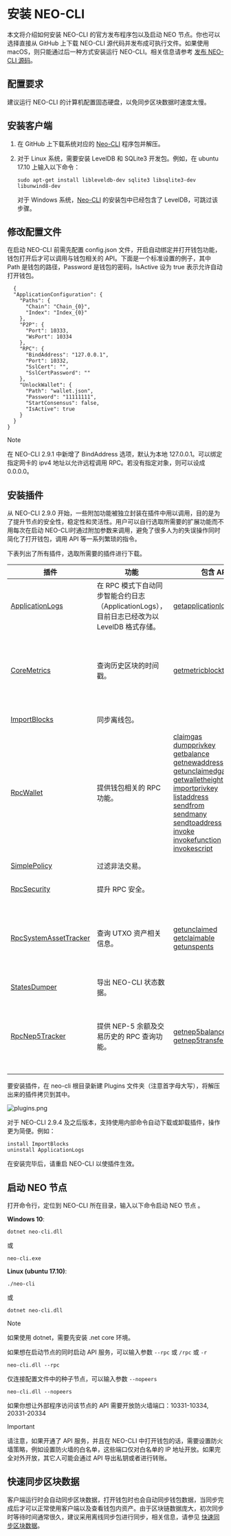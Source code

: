 # 安装 NEO-CLI

本文将介绍如何安装 NEO-CLI 的官方发布程序包以及启动 NEO 节点。你也可以选择直接从 GitHub 上下载 NEO-CLI 源代码并发布成可执行文件。如果使用 macOS，则只能通过后一种方式安装运行 NEO-CLI。相关信息请参考 [发布 NEO-CLI 源码](publish.md)。

## 配置要求

建议运行 NEO-CLI 的计算机配置固态硬盘，以免同步区块数据时速度太慢。

## 安装客户端

1. 在 GitHub 上下载系统对应的 [Neo-CLI](https://github.com/neo-project/neo-cli/releases) 程序包并解压。

2. 对于 Linux 系统，需要安装 LevelDB 和 SQLite3 开发包。例如，在 ubuntu 17.10 上输入以下命令：

   ```
   sudo apt-get install libleveldb-dev sqlite3 libsqlite3-dev libunwind8-dev
   ```

   对于 Windows 系统，[Neo-CLI](https://github.com/neo-project/neo-cli/releases) 的安装包中已经包含了 LevelDB，可跳过该步骤。  

## 修改配置文件

在启动 NEO-CLI 前需先配置 config.json 文件，开启自动绑定并打开钱包功能，钱包打开后才可以调用与钱包相关的 API。下面是一个标准设置的例子，其中 Path 是钱包的路径，Password 是钱包的密码，IsActive 设为 true 表示允许自动打开钱包。

```
  {
  "ApplicationConfiguration": {
    "Paths": {
      "Chain": "Chain_{0}",
      "Index": "Index_{0}"
    },
    "P2P": {
      "Port": 10333,
      "WsPort": 10334
    },
    "RPC": {
      "BindAddress": "127.0.0.1",
      "Port": 10332,
      "SslCert": "",
      "SslCertPassword": ""
    },
    "UnlockWallet": {
      "Path": "wallet.json",
      "Password": "11111111",
      "StartConsensus": false,
      "IsActive": true
    }
  }
}
```
> [!Note]
>
> 在 NEO-CLI 2.9.1 中新增了 BindAddress 选项，默认为本地 127.0.0.1。可以绑定指定网卡的 ipv4 地址以允许远程调用 RPC。若没有指定对象，则可以设成 0.0.0.0。

## 安装插件

从 NEO-CLI 2.9.0 开始，一些附加功能被独立封装在插件中用以调用，目的是为了提升节点的安全性，稳定性和灵活性。用户可以自行选取所需要的扩展功能而不用每次在启动 NEO-CLI时通过附加参数来调用，避免了很多人为的失误操作同时简化了打开钱包，调用 API 等一系列繁琐的指令。

下表列出了所有插件，选取所需要的插件进行下载。

<table class="table table-bordered table-striped table-condensed">
    <thead>
        <tr>
            <th style="width: 25%;">插件</th>
            <th style="width: 35%;">功能</th>
            <th style="width: 20%;">包含 API</th>
            <th style="width: 20%;"></th>
        </tr>
    </thead>
    <tbody>
        <tr>
            <td><a
                    href="https://github.com/neo-project/neo-plugins/releases/download/v2.10.0/ApplicationLogs.zip">ApplicationLogs</a>
            </td>
            <td>在 RPC 模式下自动同步智能合约日志（ApplicationLogs），目前日志已经改为以 LevelDB 格式存储。</td>
            <td><a href="cli/latest-version/api/getapplicationlog.html">getapplicationlog</a></td>
            <td>交易所必选</td>
        </tr>
        <tr>
            <td><a
                    href="https://github.com/neo-project/neo-plugins/releases/download/v2.10.2/CoreMetrics.zip">CoreMetrics</a>
            </td>
            <td>查询历史区块的时间戳。</td>
            <td><a href="cli/latest-version/api/getmetricblocktimestamp.html">getmetricblocktimestamp</a></td>
            <td>交易所推荐使用</td>
        </tr>
        <tr>
            <td><a
                    href="https://github.com/neo-project/neo-plugins/releases/download/v2.10.0/ImportBlocks.zip">ImportBlocks</a>
            </td>
            <td>同步离线包。</td>
            <td></td>
            <td>必选</td>
        </tr>
        <tr>
            <td><a
                    href="https://github.com/neo-project/neo-plugins/releases/download/v2.10.0/RpcWallet.zip">RpcWallet</a>
            </td>
            <td>提供钱包相关的 RPC 功能。</td>
            <td><a href="cli/latest-version/api/getmetricblocktimestamp.html">claimgas</a><br><a
                    href="cli/latest-version/api/getmetricblocktimestamp.html">dumpprivkey</a><br><a
                    href="cli/latest-version/api/getmetricblocktimestamp.html">getbalance</a><br><a
                    href="cli/latest-version/api/getmetricblocktimestamp.html">getnewaddress</a><br><a
                    href="cli/latest-version/api/getmetricblocktimestamp.html">getunclaimedgas</a><br><a
                    href="cli/latest-version/api/getmetricblocktimestamp.html">getwalletheight</a><br><a
                    href="cli/latest-version/api/getmetricblocktimestamp.html">importprivkey</a><br><a
                    href="cli/latest-version/api/getmetricblocktimestamp.html">listaddress</a><br><a
                    href="cli/latest-version/api/getmetricblocktimestamp.html">sendfrom</a><br><a
                    href="cli/latest-version/api/getmetricblocktimestamp.html">sendmany</a><br><a
                    href="cli/latest-version/api/getmetricblocktimestamp.html">sendtoaddress</a><br><a
                    href="cli/latest-version/api/getmetricblocktimestamp.html">invoke</a><br><a
                    href="cli/latest-version/api/getmetricblocktimestamp.html">invokefunction</a><br><a
                    href="cli/latest-version/api/getmetricblocktimestamp.html">invokescript</a></td>
            <td>必选</td>
        </tr>
        <tr>
            <td><a
                    href="https://github.com/neo-project/neo-plugins/releases/download/v2.10.0/SimplePolicy.zip">SimplePolicy</a>
            </td>
            <td>过滤非法交易。</td>
            <td></td>
            <td>必选</td>
        </tr>
        <tr>
            <td><a
                    href="https://github.com/neo-project/neo-plugins/releases/download/v2.10.0/RpcSecurity.zip">RpcSecurity</a>
            </td>
            <td>提升 RPC 安全。</td>
            <td></td>
            <td>可选</td>
        </tr>
        <tr>
            <td><a
                    href="https://github.com/neo-project/neo-plugins/releases/download/v2.10.2/RpcSystemAssetTracker.zip">RpcSystemAssetTracker</a>
            </td>
            <td>查询 UTXO 资产相关信息。</td>
            <td><a href="cli/latest-version/api/getmetricblocktimestamp.html">getunclaimed</a><br><a
                    href="cli/latest-version/api/getmetricblocktimestamp.html">getclaimable</a><br><a
                    href="cli/latest-version/api/getmetricblocktimestamp.html">getunspents</a></td>
            <td>交易所推荐使用</td>
        </tr>
        <tr>
            <td><a
                    href="https://github.com/neo-project/neo-plugins/releases/download/v2.10.0/StatesDumper.zip">StatesDumper</a>
            </td>
            <td>导出 NEO-CLI 状态数据。</td>
            <td></td>
            <td>可选</td>
        </tr>
        <tr>
            <td><a
                    href="https://github.com/neo-project/neo-plugins/releases/download/v2.10.0/RpcNep5Tracker.zip">RpcNep5Tracker</a>
            </td>
            <td>提供 NEP-5 余额及交易历史的 RPC 查询功能。</td>
            <td><a href="cli/latest-version/api/getmetricblocktimestamp.html">getnep5balances</a><br><a
                    href="cli/latest-version/api/getmetricblocktimestamp.html">getnep5transfers</a></td>
            <td>交易所推荐使用</td>
        </tr>
    </tbody>
</table>

要安装插件，在 neo-cli 根目录新建 Plugins 文件夹（注意首字母大写），将解压出来的插件拷贝到其中。

![plugins.png](../../../assets/plugins.png)

对于 NEO-CLI 2.9.4 及之后版本，支持使用内部命令自动下载或卸载插件，操作更为简便。例如：

```
install ImportBlocks
uninstall ApplicationLogs

```
在安装完毕后，请重启 NEO-CLI 以使插件生效。

## 启动 NEO 节点

打开命令行，定位到 NEO-CLI 所在目录，输入以下命令启动 NEO 节点 。

**Windows 10**:

```
dotnet neo-cli.dll
```

或

```
neo-cli.exe
```

**Linux (ubuntu 17.10)**:

```
./neo-cli
```

或

   ```
dotnet neo-cli.dll
   ```

> [!Note]
>
> 如果使用 dotnet，需要先安装 .net core 环境。

如果想在启动节点的同时启动 API 服务，可以输入参数 `--rpc`  或 `/rpc` 或 `-r`

   ```
neo-cli.dll --rpc
   ```
仅连接配置文件中的种子节点，可以输入参数 `--nopeers`

   ```
neo-cli.dll --nopeers
   ```

如果你想让外部程序访问该节点的 API 需要开放防火墙端口：10331-10334, 20331-20334 

> [!Important]
>
> 请注意，如果开通了 API 服务，并且在 NEO-CLI 中打开钱包的话，需要设置防火墙策略，例如设置防火墙的白名单，这些端口仅对白名单的 IP 地址开放。如果完全对外开放，其它人可能会通过 API 导出私钥或者进行转账。

## 快速同步区块数据

客户端运行时会自动同步区块数据，打开钱包时也会自动同步钱包数据，当同步完成后才可以正常使用客户端以及查看钱包内资产。由于区块链数据庞大，初次同步时等待时间通常很久，建议采用离线同步包进行同步，相关信息，请参见 [快速同步区块数据](../../network/syncblocks.md)。
